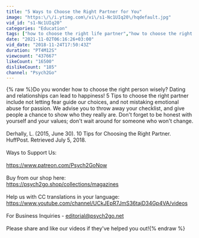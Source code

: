 ```yaml
---
title: "5 Ways to Choose the Right Partner for You"
image: "https:\/\/i.ytimg.com\/vi\/s1-Nc1UIq20\/hqdefault.jpg"
vid_id: "s1-Nc1UIq20"
categories: "Education"
tags: ["how to choose the right life partner","how to choose the right partner in life","choose the right partner"]
date: "2021-11-02T06:16:26+03:00"
vid_date: "2018-11-24T17:50:43Z"
duration: "PT4M12S"
viewcount: "437667"
likeCount: "16500"
dislikeCount: "185"
channel: "Psych2Go"
---
```

{% raw %}Do you wonder how to choose the right person wisely? Dating and relationships can lead to happiness! 5 Tips to choose the right partner include not letting fear guide our choices, and not mistaking emotional abuse for passion. We advise you to throw away your checklist, and give people a chance to show who they really are. Don't forget to be honest with yourself and your values; don't wait around for someone who won't change.<br /><br />Derhally, L. (2015, June 30). 10 Tips for Choosing the Right Partner. HuffPost. Retrieved July 5, 2018.<br /><br />Ways to Support Us: <br /><br /><a rel="nofollow" target="blank" href="https://www.patreon.com/Psych2GoNow">https://www.patreon.com/Psych2GoNow</a><br /><br />Buy from our shop here: <br /><a rel="nofollow" target="blank" href="https://psych2go.shop/collections/magazines">https://psych2go.shop/collections/magazines</a><br /><br />Help us with CC translations in your language: <br /><a rel="nofollow" target="blank" href="https://www.youtube.com/channel/UCkJEpR7JmS36tajD34Gp4VA/videos">https://www.youtube.com/channel/UCkJEpR7JmS36tajD34Gp4VA/videos</a><br /><br />For Business Inquiries - editorial@psych2go.net<br /><br />Please share and like our videos if they've helped you out!{% endraw %}
